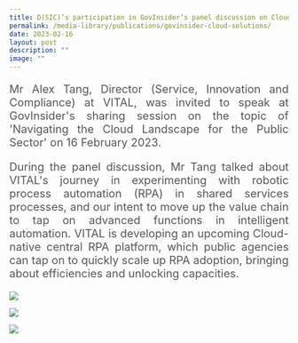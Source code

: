 ```yaml
---
title: D(SIC)’s participation in GovInsider’s panel discussion on Cloud solutions
permalink: /media-library/publications/govinsider-cloud-solutions/
date: 2023-02-16
layout: post
description: ""
image: ""
---
```

<p style="font-size: 20px;color:#585858;text-align:justify;">Mr Alex Tang, Director (Service, Innovation and Compliance) at VITAL, was invited to speak at GovInsider's sharing session on the topic of 'Navigating the Cloud Landscape for the Public Sector' on 16 February 2023.</p>

<p style="font-size: 20px;color:#585858;text-align:justify;">During the panel discussion, Mr Tang talked about VITAL's journey in experimenting with robotic process automation (RPA) in shared services processes, and our intent to move up the value chain to tap on advanced functions in intelligent automation. VITAL is developing an upcoming Cloud-native central RPA platform, which public agencies can tap on to quickly scale up RPA adoption, bringing about efficiencies and unlocking capacities.</p>

<img src="/images/Media/01_Alex Cloud.jpg"/><p>
<img src="/images/Media/02_Alex Cloud.jpg"/></p>
<p><img src="/images/Media/03_Alex Cloud.jpg"/></p>